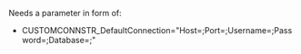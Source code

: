 Needs a parameter in form of:
 - CUSTOMCONNSTR_DefaultConnection="Host=<hostname>;Port=<port>;Username=<user>;Password=<password>;Database=<database>;"
